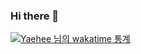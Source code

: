 ### Hi there 👋
[![Yaehee 님의 wakatime 통계](https://github-readme-stats.vercel.app/api/wakatime?username=Yaehee&layout=compact)](https://github.com/anuraghazra/github-readme-stats)  
